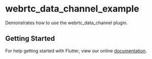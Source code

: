 # webrtc_data_channel_example

Demonstrates how to use the webrtc_data_channel plugin.

## Getting Started

For help getting started with Flutter, view our online
[documentation](https://flutter.io/).
